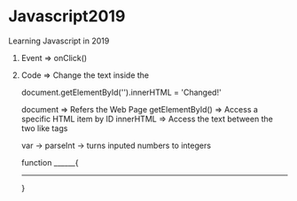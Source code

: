 # Javascript2019
Learning Javascript in 2019

1. Event => onClick()
2. Code => Change the text inside the <p>
    document.getElementById('').innerHTML = 'Changed!'

    document => Refers the Web Page
    getElementById() => Access a specific HTML item by ID
    innerHTML => Access the text between the two like tags

    var ->
    parseInt -> turns inputed numbers to integers

    function ______{
      ______
    }
